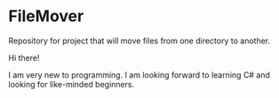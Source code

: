 # FileMover
Repository for project that will move files from one directory to another.

Hi there!

I am very new to programming.  I am looking forward to learning C# and looking for like-minded beginners.

